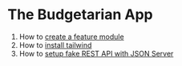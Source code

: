 # The Budgetarian App

1. How to [create a feature module](https://dev.to/queencykoh/creating-a-feature-module-458)
2. How to [install tailwind](https://dev.to/queencykoh/setting-up-tailwind-css-in-angular-11b4)
3. How to [setup fake REST API with JSON Server](https://dev.to/queencykoh/setting-up-fake-rest-api-with-json-server-in-angular-2na2)
